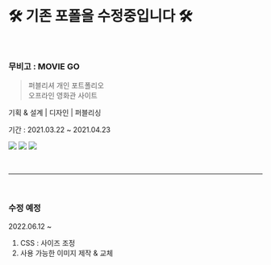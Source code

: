 
<br>
  
  # 🛠  기존 포폴을 수정중입니다  🛠
  
<br>



### 무비고 : MOVIE GO
> 퍼블리셔 개인 포트폴리오<br>
> 오프라인 영화관 사이트
<p>기획 & 설계 | 디자인 | 퍼블리싱</p>
<p>기간 : 2021.03.22 ~ 2021.04.23</p>
<p>
  <img src="https://img.shields.io/badge/html5-E34F26?style=for-the-badge&logo=html5&logoColor=white">
  <img src="https://img.shields.io/badge/css-1572B6?style=for-the-badge&logo=css3&logoColor=white">
  <img src="https://img.shields.io/badge/jQuery-0769AD?style=for-the-badge&logo=jQuery&logoColor=white">
</p>
<br>

----------------------

<br>

### 수정 예정
2022.06.12 ~
<br>
1. CSS : 사이즈 조정</li>
2. 사용 가능한 이미지 제작 & 교체</li>
<br>

